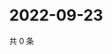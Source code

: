 # 2022-09-23

共 0 条

<!-- BEGIN WEIBO -->
<!-- 最后更新时间 Fri Sep 23 2022 14:34:50 GMT+0800 (China Standard Time) -->

<!-- END WEIBO -->
